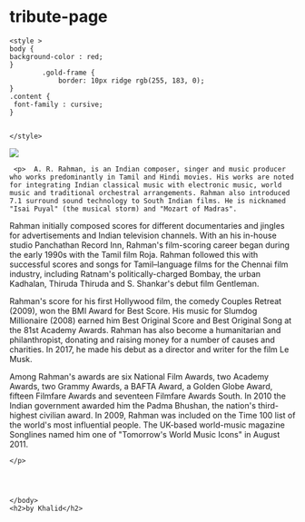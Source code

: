 # tribute-page

<html>
   <head>
        <title>Spin-off of "Challenge: "About A. R. Rahman" BY KHALID</title>
        
    <style >
    body {
    background-color : red;
    }
            .gold-frame {
                border: 10px ridge rgb(255, 183, 0);
    }
    .content {
     font-family : cursive;
    }
   
    
    </style>
    
  <body>
   
   <img src="https://upload.wikimedia.org/wikipedia/commons/thumb/1/11/Opening_Ceremony_Hockey_World_Cup_2018_%2839%29.jpg/1280px-Opening_Ceremony_Hockey_World_Cup_2018_%2839%29.jpg" style="display: black; margin-left:auto; margin-right:auto;" >
        
     <p>  A. R. Rahman, is an Indian composer, singer and music producer who works predominantly in Tamil and Hindi movies. His works are noted for integrating Indian classical music with electronic music, world music and traditional orchestral arrangements. Rahman also introduced 7.1 surround sound technology to South Indian films. He is nicknamed "Isai Puyal" (the musical storm) and "Mozart of Madras".

Rahman initially composed scores for different documentaries and jingles for advertisements and Indian television channels. With an his in-house studio Panchathan Record Inn, Rahman's film-scoring career began during the early 1990s with the Tamil film Roja. Rahman followed this with successful scores and songs for Tamil–language films for the Chennai film industry, including Ratnam's politically-charged Bombay, the urban Kadhalan, Thiruda Thiruda and S. Shankar's debut film Gentleman.

Rahman's score for his first Hollywood film, the comedy Couples Retreat (2009), won the BMI Award for Best Score. His music for Slumdog Millionaire (2008) earned him Best Original Score and Best Original Song at the 81st Academy Awards. Rahman has also become a humanitarian and philanthropist, donating and raising money for a number of causes and charities. In 2017, he made his debut as a director and writer for the film Le Musk.

Among Rahman's awards are six National Film Awards, two Academy Awards, two Grammy Awards, a BAFTA Award, a Golden Globe Award, fifteen Filmfare Awards and seventeen Filmfare Awards South. In 2010 the Indian government awarded him the Padma Bhushan, the nation's third-highest civilian award. In 2009, Rahman was included on the Time 100 list of the world's most influential people. The UK-based world-music magazine Songlines named him one of "Tomorrow's World Music Icons" in August 2011.

    </p>
      
      
      
   
    </body>
    <h2>by Khalid</h2>

</html>

